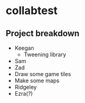 # collabtest


## Project breakdown

* Keegan
  * Tweening library
* Sam
* Zad
 * Draw some game tiles
 * Make some maps
* Ridgeley
* Ezra(?)
